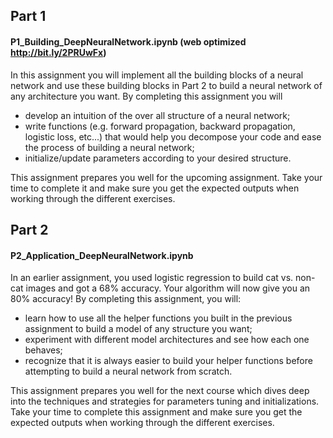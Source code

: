 ## Part 1 
#### P1_Building_DeepNeuralNetwork.ipynb (web optimized http://bit.ly/2PRUwFx)
In this assignment you will implement all the building blocks of a neural network and use these building blocks in Part 2 to build a neural network of any architecture you want. By completing this assignment you will
- develop an intuition of the over all structure of a neural network;
- write functions (e.g. forward propagation, backward propagation, logistic loss, etc...) that would help you decompose your code and ease the process of building a neural network;
- initialize/update parameters according to your desired structure.

This assignment prepares you well for the upcoming assignment. Take your time to complete it and make sure you get the expected outputs when working through the different exercises. 

## Part 2 
#### P2_Application_DeepNeuralNetwork.ipynb
In an earlier assignment, you used logistic regression to build cat vs. non-cat images and got a 68% accuracy. Your algorithm will now give you an 80% accuracy! By completing this assignment, you will:
- learn how to use all the helper functions you built in the previous assignment to build a model of any structure you want;
- experiment with different model architectures and see how each one behaves;
- recognize that it is always easier to build your helper functions before attempting to build a neural network from scratch.

This assignment prepares you well for the next course which dives deep into the techniques and strategies for parameters tuning and initializations. Take your time to complete this assignment and make sure you get the expected outputs when working through the different exercises. 

